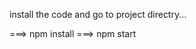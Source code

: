 <!-- demo Demo -->

install the code and go to project directry...

===> npm install ===> npm start
